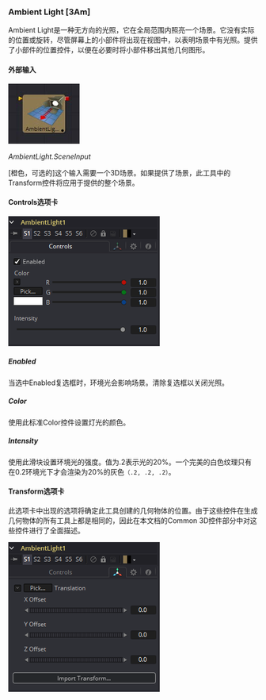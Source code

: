 ### Ambient Light [3Am]

Ambient Light是一种无方向的光照，它在全局范围内照亮一个场景。它没有实际的位置或旋转，尽管屏幕上的小部件将出现在视图中，以表明场景中有光照。提供了小部件的位置控件，以便在必要时将小部件移出其他几何图形。

#### 外部输入

 ![3Am_tile](images/3Am_tile.jpg)

*AmbientLight.SceneInput* 

[橙色，可选的]这个输入需要一个3D场景。如果提供了场景，此工具中的Transform控件将应用于提供的整个场景。

#### Controls选项卡

![3Am_Controls](images/3Am_Controls.png)

##### Enabled

当选中Enabled复选框时，环境光会影响场景。清除复选框以关闭光照。

##### Color

使用此标准Color控件设置灯光的颜色。

##### Intensity

使用此滑块设置环境光的强度。值为.2表示光的20%。一个完美的白色纹理只有在0.2环境光下才会渲染为20%的灰色`（.2, .2, .2）`。

#### Transform选项卡

此选项卡中出现的选项将确定此工具创建的几何物体的位置。由于这些控件在生成几何物体的所有工具上都是相同的，因此在本文档的Common 3D控件部分中对这些控件进行了全面描述。

![3Am_Transform](images/3Am_Transform.png)

